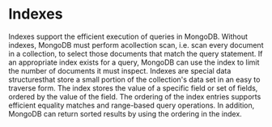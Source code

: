 # Indexes

Indexes support the efficient execution of queries in MongoDB. Without indexes, MongoDB must perform acollection scan, i.e. scan every document in a collection, to select those documents that match the query statement. If an appropriate index exists for a query, MongoDB can use the index to limit the number of documents it must inspect.
Indexes are special data structuresthat store a small portion of the collection's data set in an easy to traverse form. The index stores the value of a specific field or set of fields, ordered by the value of the field. The ordering of the index entries supports efficient equality matches and range-based query operations. In addition, MongoDB can return sorted results by using the ordering in the index.
